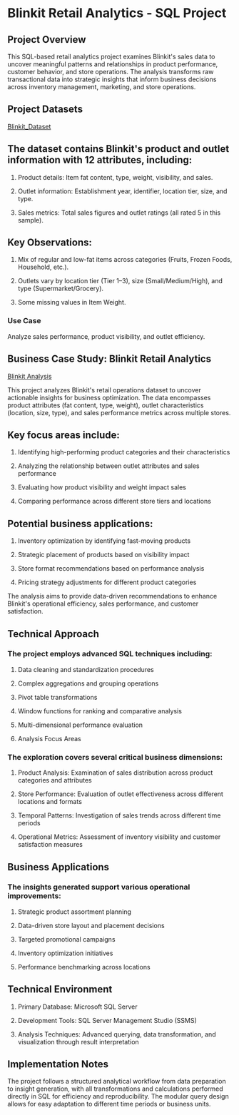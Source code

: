 # Blinkit Retail Analytics - SQL Project

## Project Overview

This SQL-based retail analytics project examines Blinkit's sales data to uncover meaningful patterns and relationships in product performance, customer behavior, and store operations. The analysis transforms raw transactional data into strategic insights that inform business decisions across inventory management, marketing, and store operations.

## Project Datasets 

[Blinkit_Dataset](https://drive.google.com/file/d/1EdSbZUdL9852dLdq14HgYfToQqymtBl-/view?usp=drive_link)

## The dataset contains Blinkit's product and outlet information with 12 attributes, including:

1) Product details: Item fat content, type, weight, visibility, and sales.

2) Outlet information: Establishment year, identifier, location tier, size, and type.

3) Sales metrics: Total sales figures and outlet ratings (all rated 5 in this sample).

## Key Observations:

1) Mix of regular and low-fat items across categories (Fruits, Frozen Foods, Household, etc.).

2) Outlets vary by location tier (Tier 1–3), size (Small/Medium/High), and type (Supermarket/Grocery).

3) Some missing values in Item Weight.

 ### **Use Case**  
 
Analyze sales performance, product visibility, and outlet efficiency.

## Business Case Study: Blinkit Retail Analytics

[Blinkit Analysis](https://docs.google.com/presentation/d/12nw9fsd8uWd46i9OaWb3axxNUSmGRFRs/edit?usp=drive_link&ouid=107901475766506638269&rtpof=true&sd=true)

This project analyzes Blinkit's retail operations dataset to uncover actionable insights for business optimization. The data encompasses product attributes (fat content, type, weight), outlet characteristics (location, size, type), and sales performance metrics across multiple stores.

## Key focus areas include:

1) Identifying high-performing product categories and their characteristics

2) Analyzing the relationship between outlet attributes and sales performance

3) Evaluating how product visibility and weight impact sales

4) Comparing performance across different store tiers and locations

## Potential business applications:

1) Inventory optimization by identifying fast-moving products

2) Strategic placement of products based on visibility impact

3) Store format recommendations based on performance analysis

4) Pricing strategy adjustments for different product categories

The analysis aims to provide data-driven recommendations to enhance Blinkit's operational efficiency, sales performance, and customer satisfaction. 

## Technical Approach

### The project employs advanced SQL techniques including:

1) Data cleaning and standardization procedures

2) Complex aggregations and grouping operations

3) Pivot table transformations

4) Window functions for ranking and comparative analysis

5) Multi-dimensional performance evaluation
   
7) Analysis Focus Areas
   
### The exploration covers several critical business dimensions:

1) Product Analysis: Examination of sales distribution across product categories and attributes

2) Store Performance: Evaluation of outlet effectiveness across different locations and formats

3) Temporal Patterns: Investigation of sales trends across different time periods

4) Operational Metrics: Assessment of inventory visibility and customer satisfaction measures

## Business Applications

### The insights generated support various operational improvements:

1) Strategic product assortment planning

2) Data-driven store layout and placement decisions

3) Targeted promotional campaigns

5) Inventory optimization initiatives

6) Performance benchmarking across locations

## Technical Environment

1) Primary Database: Microsoft SQL Server

2) Development Tools: SQL Server Management Studio (SSMS)

3) Analysis Techniques: Advanced querying, data transformation, and visualization through result interpretation

## Implementation Notes

The project follows a structured analytical workflow from data preparation to insight generation, with all transformations and calculations performed directly in SQL for efficiency and reproducibility. The modular query design allows for easy adaptation to different time periods or business units.
